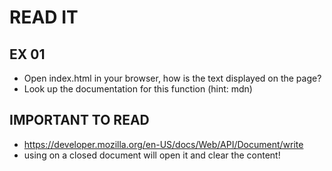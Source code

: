 # READ IT
## EX 01
* Open index.html in your browser, how is the text displayed on the page?
* Look up the documentation for this function (hint: mdn)
## IMPORTANT TO READ
* https://developer.mozilla.org/en-US/docs/Web/API/Document/write 
* using on a closed document will open it and clear the content!